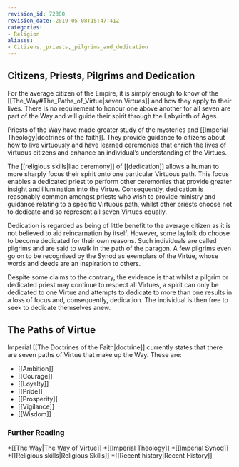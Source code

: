 ```yaml
---
revision_id: 72380
revision_date: 2019-05-08T15:47:41Z
categories:
- Religion
aliases:
- Citizens,_priests,_pilgrims_and_dedication
---
```


## Citizens, Priests, Pilgrims and Dedication

For the average citizen of the Empire, it is simply enough to know of the [[The_Way#The_Paths_of_Virtue|seven Virtues]] and how they apply to their lives. There is no requirement to honour one above another for all seven are part of the Way and will guide their spirit through the Labyrinth of Ages.

Priests of the Way have made greater study of the mysteries and [[Imperial Theology|doctrines of the faith]]. They provide guidance to citizens about how to live virtuously and have learned ceremonies that enrich the lives of virtuous citizens and enhance an individual’s understanding of the Virtues.

The [[religious skills|liao ceremony]] of [[dedication]] allows a human to more sharply focus their spirit onto one particular Virtuous path. This focus enables a dedicated priest to perform other ceremonies that provide greater insight and illumination into the Virtue. Consequently, dedication is reasonably common amongst priests who wish to provide ministry and guidance relating to a specific Virtuous path, whilst other priests choose not to dedicate and so represent all seven Virtues equally.

Dedication is regarded as being of little benefit to the average citizen as it is not believed to aid reincarnation by itself. However, some layfolk do choose to become dedicated for their own reasons. Such individuals are called pilgrims and are said to walk in the path of the paragon. A few pilgrims even go on to be recognised by the Synod as exemplars of the Virtue, whose words and deeds are an inspiration to others.

Despite some claims to the contrary, the evidence is that whilst a pilgrim or dedicated priest may continue to respect all Virtues, a spirit can only be dedicated to one Virtue and attempts to dedicate to more than one results in a loss of focus and, consequently, dedication. The individual is then free to seek to dedicate themselves anew.

## The Paths of Virtue
Imperial [[The Doctrines of the Faith|doctrine]] currently states that there are seven paths of Virtue that make up the Way. These are:
* [[Ambition]]
* [[Courage]]
* [[Loyalty]]
* [[Pride]]
* [[Prosperity]]
* [[Vigilance]]
* [[Wisdom]]

### Further Reading
*[[The Way|The Way of Virtue]]
*[[Imperial Theology]]
*[[Imperial Synod]]
*[[Religious skills|Religious Skills]]
*[[Recent history|Recent History]]


